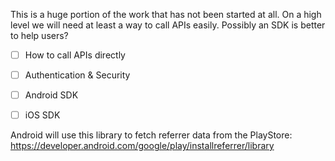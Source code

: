 
This is a huge portion of the work that has not been started at all. On a high level we will need at least a way to call APIs easily. Possibly an SDK is better to help users?

- [ ] How to call APIs directly
- [ ] Authentication & Security
- [ ] Android SDK
- [ ] iOS SDK


Android will use this library to fetch referrer data from the PlayStore:
https://developer.android.com/google/play/installreferrer/library
